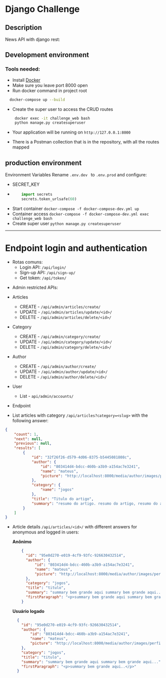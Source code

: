 # Django Challenge

## Description
News API with django rest:

## Development environment
### Tools needed:
 * Install [Docker](https://docs.docker.com/compose/install/)
  * Make sure you leave port 8000 open
  * Run docker command in project root
   ```bash
     docker-compose up --build
   ``` 
 * Create the super user to access the CRUD routes
   ```bash
    docker exec -it challenge_web bash
    python manage.py createsuperuser
   ```

* Your application will be running on `http://127.0.0.1:8000`
* There is a Postman collection that is in the repository, with all the routes mapped
## production environment
Environment Variables
Rename ```.env.dev ``` to ```.env.prod``` and configure:
 * SECRET_KEY
 * ``` python
       import secrets
       secrets.token_urlsafe(60) 
   ```
* Start container
  ` docker-compose -f docker-compose-dev.yml up `
* Container access
  ` docker-compose -f docker-compose-dev.yml exec challenge_web bash `
* Create super user
  ` python manage.py createsuperuser `
<hr>

# Endpoint login and authentication
 * Rotas comuns:
    - Login API: `/api/login/`
    - Sign-up API: `/api/sign-up/`
    - Get token: `/api/token/`
  
 
 - Admin restricted APIs:
 - Articles
   - CREATE - `/api/admin/articles/create/`
   - UPDATE - `/api/admin/articles/update/<id>/`
   - DELETE - `/api/admin/articles/delete/<id>/`
 - Category
   - CREATE - `/api/admin/category/create/`
   - UPDATE - `/api/admin/category/update/<id>/`
   - DELETE - `/api/admin/category/delete/<id>/`
 - Author
   - CREATE - `/api/admin/author/create/`
   - UPDATE - `/api/admin/author/update/<id>/`
   - DELETE - `/api/admin/author/delete/<id>/`
 - User
   - List - `api/admin/accounts/`
    
- Endpoint
- List articles with category `/api/articles?category=<slug>` with the following answer:
```json
{
    "count": 1,
    "next": null,
    "previous": null,
    "results": [
        {
            "id": "32f26f26-d579-4d06-8375-b5445081808c",
            "author": {
                "id": "803414d4-bdcc-460b-a3b9-a154ac7e3241",
                "name": "mateus",
                "picture": "http://localhost:8000/media/author/images/perfil_6hsvzll.jpeg"
            },
            "category": {
                "name": "jogos"
            },
            "title": "Titulo do artigo",
            "summary": "resumo do artigo. resumo do artigo, resumo do artigo, resumo do artigo"
        }
    ]
}
```
- Article details `/api/articles/<id>/` with different answers for anonymous and logged in users:

    **Anônimo**
    ```json
        {
          "id": "95e0d270-e019-4cf9-93fc-926630432514",
          "author": {
              "id": "803414d4-bdcc-460b-a3b9-a154ac7e3241",
              "name": "mateus",
              "picture": "http://localhost:8000/media/author/images/perfil_6hsvzll.jpeg"
          },
          "category": "jogos",
          "title": "titulo",
          "summary": "summary bem grande aqui summary bem grande aqui..",
          "firstParagraph": "<p>summary bem grande aqui summary bem grande aqui summary bem grande aqui summary bem grande aqui</p>"
        }
    ```

    **Usuário logado**
    ```json
      {
        "id": "95e0d270-e019-4cf9-93fc-926630432514",
        "author": {
            "id": "803414d4-bdcc-460b-a3b9-a154ac7e3241",
            "name": "mateus",
            "picture": "http://localhost:8000/media/author/images/perfil_6hsvzll.jpeg"
        },
        "category": "jogos",
        "title": "titulo",
        "summary": "summary bem grande aqui summary bem grande aqui...",
        "firstParagraph": "<p>summary bem grande aqui..</p>"
      }
    ```
